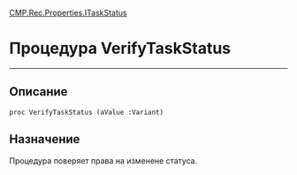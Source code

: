 ﻿---
Link: CMP.Rec.Properties.ITaskStatus.@VerifyTaskStatus
---

<!---  Навигация
[Имя проекта](#) :
-->
[CMP.Rec.Properties.ITaskStatus](Default)

# Процедура VerifyTaskStatus
---

## Описание

    proc VerifyTaskStatus (aValue :Variant)

<!--
## Аргументы{#Args}

### Аргумент1

Описание аргумента 1
-->

## Назначение

Процедура поверяет права на изменене статуса.

<!--
## Пример

    VerifyTaskStatus...
-->

